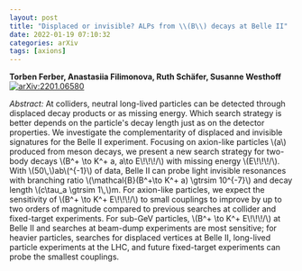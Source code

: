 ```yaml
---
layout: post
title: "Displaced or invisible? ALPs from \\(B\\) decays at Belle II"
date: 2022-01-19 07:10:32
categories: arXiv
tags: [axions]
---
```


**Torben Ferber, Anastasiia Filimonova, Ruth Schäfer, Susanne Westhoff**
[![arXiv:2201.06580](https://img.shields.io/badge/arXiv-2201.06580-00ff00)](https://arxiv.org/abs/2201.06580)

*Abstract:*
At colliders, neutral long-lived particles can be detected through displaced decay products or as missing energy. Which search strategy is better depends on the particle's decay length just as on the detector properties. We investigate the complementarity of displaced and invisible signatures for the Belle II experiment. Focusing on axion-like particles \\(a\\) produced from meson decays, we present a new search strategy for two-body decays \\(B^+ \\to K^+ a, a\\to E\\!\\!\\!/\\) with missing energy \\(E\\!\\!\\!/\\). With \\(50\\,\\)ab\\(^\{-1\}\\) of data, Belle II can probe light invisible resonances with branching ratio \\(\\mathcal\{B\}(B^+\\to K^+ a) \\gtrsim 10^\{-7\}\\) and decay length \\(c\\tau\_a \\gtrsim 1\\,\\)m. For axion-like particles, we expect the sensitivity of \\(B^+ \\to K^+ E\\!\\!\\!/\\) to small couplings to improve by up to two orders of magnitude compared to previous searches at collider and fixed-target experiments. For sub-GeV particles, \\(B^+ \\to K^+ E\\!\\!\\!/\\) at Belle II and searches at beam-dump experiments are most sensitive; for heavier particles, searches for displaced vertices at Belle II, long-lived particle experiments at the LHC, and future fixed-target experiments can probe the smallest couplings.
